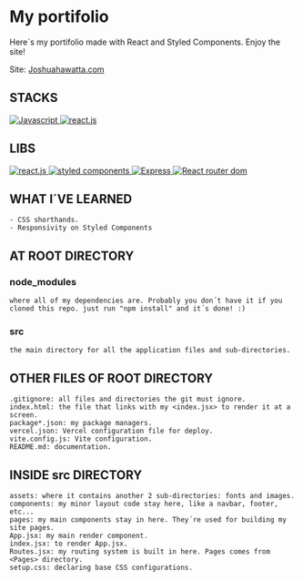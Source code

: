 # My portifolio

Here´s my portifolio made with React and Styled Components. Enjoy the site!

Site: [Joshuahawatta.com](http://joshuahawatta.com)

## STACKS
<a href="https://developer.mozilla.org/en-US/docs/Web/JavaScript" target="_blank" rel="noreferrer">
  <img src="https://img.shields.io/badge/JavaScript-323330?style=for-the-badge&logo=javascript&logoColor=F7DF1E" alt="Javascript" />
</a>

<a href='https://github.com/shivamkapasia0' target="_blank">
  <img alt='react.js' src='https://img.shields.io/badge/React-100000?style=for-the-badge&logo=react&logoColor=FFFFFF&labelColor=3c873a&color=3c873a'/>
</a>

## LIBS

<a href='https://github.com/shivamkapasia0' target="_blank">
  <img alt='react.js' src='https://img.shields.io/badge/React-100000?style=for-the-badge&logo=react&logoColor=000000&labelColor=61DAFB&color=61DAFB'/>
</a>

<a href='https://github.com/shivamkapasia0' target="_blank">
  <img alt='styled components' src='https://img.shields.io/badge/Styled_Components-100000?style=for-the-badge&logo=styled components&logoColor=white&labelColor=8278CD&color=8278CD'/>
</a>

<a href='https://github.com/shivamkapasia0' target="_blank">
  <img alt='Express' src='https://img.shields.io/badge/React_Icons-100000?style=for-the-badge&logo=reacticons&logoColor=white&labelColor=282424&color=282424'/>
</a>

<a href='https://github.com/shivamkapasia0' target="_blank">
  <img alt='React router dom' src='https://img.shields.io/badge/React_Router dom-100000?style=for-the-badge&logo=React Router Dom&logoColor=000000&labelColor=61DAFB&color=61DAFB'/>
</a>

## WHAT I´VE LEARNED

```
- CSS shorthands.
- Responsivity on Styled Components
```

## AT ROOT DIRECTORY

### node_modules

```
where all of my dependencies are. Probably you don´t have it if you cloned this repo. just run "npm install" and it´s done! :)
```

### src

```
the main directory for all the application files and sub-directories.
```

## OTHER FILES OF ROOT DIRECTORY

```
.gitignore: all files and directories the git must ignore.
index.html: the file that links with my <index.jsx> to render it at a screen.
package*.json: my package managers.
vercel.json: Vercel configuration file for deploy.
vite.config.js: Vite configuration.
README.md: documentation.
```

## INSIDE src DIRECTORY

```
assets: where it contains another 2 sub-directories: fonts and images.
components: my minor layout code stay here, like a navbar, footer, etc...
pages: my main components stay in here. They´re used for building my site pages.
App.jsx: my main render component.
index.jsx: to render App.jsx.
Routes.jsx: my routing system is built in here. Pages comes from <Pages> directory.
setup.css: declaring base CSS configurations.
```
